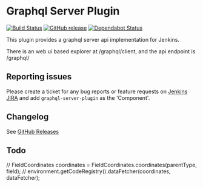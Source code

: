# Graphql Server Plugin

[![Build Status](https://ci.jenkins.io/buildStatus/icon?style=plastic&job=Plugins%2Fgraphql-server-plugin%2Fmaster)](https://ci.jenkins.io/job/Plugins/job/graphql-server-plugin/job/master/)
[![GitHub release](https://img.shields.io/github/release/jenkinsci/graphql-server-plugin.svg?label=release)](https://github.com/jenkinsci/graphql-server-plugin/releases/latest)
[![Dependabot Status](https://api.dependabot.com/badges/status?host=github&repo=jenkinsci/graphql-server-plugin)](https://dependabot.com)

This plugin provides a graphql server api implementation for Jenkins.

There is an web ui based explorer at /graphql/client, and the api endpoint is /graphql/

## Reporting issues

Please create a ticket for any bug reports or feature requests on
[Jenkins JIRA](https://issues.jenkins-ci.org/) and add `graphql-server-plugin`
as the 'Component'.

## Changelog

See [GitHub Releases](https://github.com/jenkinsci/graphql-server-plugin/releases)

## Todo
// FieldCoordinates coordinates = FieldCoordinates.coordinates(parentType, field);
// environment.getCodeRegistry().dataFetcher(coordinates, dataFetcher);
